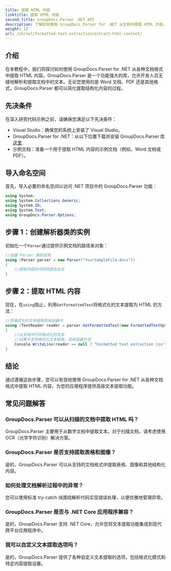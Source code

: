 ```yaml
---
title: 提取 HTML 内容
linktitle: 提取 HTML 内容
second_title: GroupDocs.Parser .NET API
description: 了解如何使用 GroupDocs.Parser for .NET 从文档中提取 HTML 内容。包含代码示例和分步指导的简单易懂的教程。
weight: 12
url: /zh/net/formatted-text-extraction/extract-html-content/
---
```

## 介绍
在本教程中，我们将探讨如何使用 GroupDocs.Parser for .NET 从各种文档格式中提取 HTML 内容。GroupDocs.Parser 是一个功能强大的库，允许开发人员无缝地解析和提取文档中的文本。无论您使用的是 Word 文档、PDF 还是其他格式，GroupDocs.Parser 都可以简化提取结构化内容的过程。
## 先决条件
在深入研究代码示例之前，请确保您满足以下先决条件：
- Visual Studio：确保您的系统上安装了 Visual Studio。
-  GroupDocs.Parser for .NET：从以下位置下载并安装 GroupDocs.Parser 库[这里](https://releases.groupdocs.com/parser/net/).
- 示例文档：准备一个用于提取 HTML 内容的示例文档（例如，Word 文档或 PDF）。

## 导入命名空间
首先，导入必要的命名空间以访问 .NET 项目中的 GroupDocs.Parser 功能：
```csharp
using System;
using System.Collections.Generic;
using System.IO;
using System.Text;
using GroupDocs.Parser.Options;
```
## 步骤 1：创建解析器类的实例
初始化一个`Parser`通过提供示例文档的路径来对象：
```csharp
//创建 Parser 类的实例
using (Parser parser = new Parser("YourSampleFile.docx"))
{
    //提取内容的代码将放在此处
}
```
## 步骤 2：提取 HTML 内容
现在，在`using`阻止，利用`GetFormattedText`将格式化的文本提取为 HTML 的方法：
```csharp
//将格式化的文本提取到阅读器中
using (TextReader reader = parser.GetFormattedText(new FormattedTextOptions(FormattedTextMode.Html)))
{
    //从文档中打印格式化的文本
    //如果不支持格式化文本提取，则阅读器为空
    Console.WriteLine(reader == null ? "Formatted text extraction isn't supported" : reader.ReadToEnd());
}
```

## 结论
通过遵循这些步骤，您可以有效地使用 GroupDocs.Parser for .NET 从各种文档格式中提取 HTML 内容，为您的应用程序提供高级文本提取功能。

## 常见问题解答
### GroupDocs.Parser 可以从扫描的文档中提取 HTML 吗？
GroupDocs.Parser 主要用于从数字文档中提取文本。对于扫描文档，请考虑使用 OCR（光学字符识别）解决方案。
### GroupDocs.Parser 是否支持提取表格和图像？
是的，GroupDocs.Parser 可以从支持的文档格式中提取表格、图像和其他结构化内容。
### 如何处理文档解析过程中的异常？
您可以使用标准 try-catch 块围绕解析代码实现错误处理，以便优雅地管理异常。
### GroupDocs.Parser 是否与 .NET Core 应用程序兼容？
是的，GroupDocs.Parser 支持 .NET Core，允许您将文本提取功能集成到现代跨平台应用程序中。
### 我可以自定义文本提取选项吗？
是的，GroupDocs.Parser 提供了各种自定义文本提取的选项，包括格式化模式和特定内容提取设置。